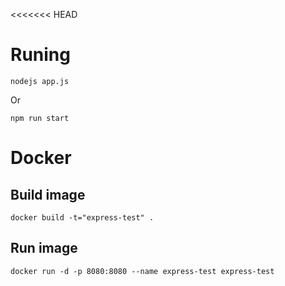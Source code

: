 <<<<<<< HEAD
# Runing

    nodejs app.js
    
Or

    npm run start
    
# Docker

## Build image

    docker build -t="express-test" .
    
## Run image

    docker run -d -p 8080:8080 --name express-test express-test

